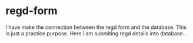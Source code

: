 # regd-form
I have make the connection between the regd form and the database.
This is just a practice purpose.
Here i am submiting regd details into database...
